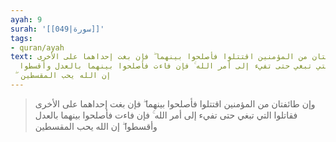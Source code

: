 ```yaml
---
ayah: 9
surah: '[[049|سورة]]'
tags:
- quran/ayah
text: وإن طائفتان من المؤمنين اقتتلوا فأصلحوا بينهما ۖ فإن بغت إحداهما على الأخرى
  فقاتلوا التي تبغي حتى تفيء إلى أمر الله ۚ فإن فاءت فأصلحوا بينهما بالعدل وأقسطوا
  ۖ إن الله يحب المقسطين
---
```

> وإن طائفتان من المؤمنين اقتتلوا فأصلحوا بينهما ۖ فإن بغت إحداهما على الأخرى فقاتلوا التي تبغي حتى تفيء إلى أمر الله ۚ فإن فاءت فأصلحوا بينهما بالعدل وأقسطوا ۖ إن الله يحب المقسطين
